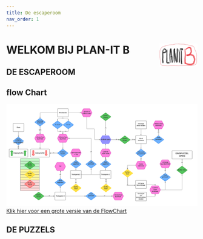 ```yaml
---
title: De escaperoom
nav_order: 1
---
```


# WELKOM BIJ PLAN-IT B   <img src="PLANITB.jpg" width="100" height="60" align="right">

## DE ESCAPEROOM
## flow Chart
![](Plan-It-B-flowchart.png)
[Klik hier voor een grote versie van de FlowChart](https://github.com/PLAN-IT-B/PLAN-IT-B-general/blob/main/Plan-It-B-flowchart.png?raw=true)

## DE PUZZELS